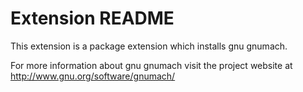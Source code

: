 # Extension README

This extension is a package extension which installs gnu gnumach.

For more information about gnu gnumach visit the project website at
http://www.gnu.org/software/gnumach/

